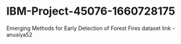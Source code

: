 # IBM-Project-45076-1660728175
Emerging Methods for Early Detection of Forest Fires
dataset link - anusiya52
